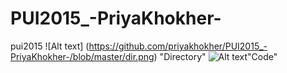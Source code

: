 # PUI2015_-PriyaKhokher-
pui2015
![Alt text] (https://github.com/priyakhokher/PUI2015_-PriyaKhokher-/blob/master/dir.png) "Directory"
![Alt text](https://github.com/priyakhokher/PUI2015_-PriyaKhokher-/blob/master/file.png)"Code"

